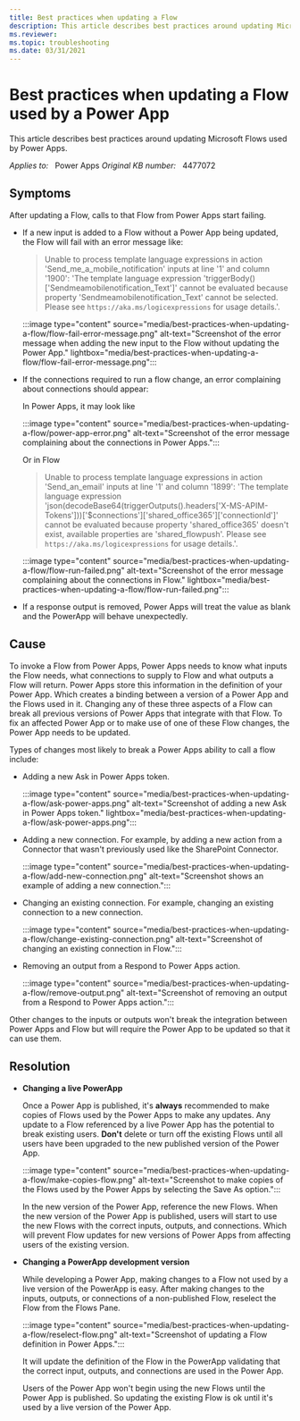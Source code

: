 ```yaml
---
title: Best practices when updating a Flow
description: This article describes best practices around updating Microsoft Flows used by Power Apps.
ms.reviewer: 
ms.topic: troubleshooting
ms.date: 03/31/2021
---
```

# Best practices when updating a Flow used by a Power App

This article describes best practices around updating Microsoft Flows used by Power Apps.

_Applies to:_ &nbsp;  Power Apps
_Original KB number:_ &nbsp; 4477072

## Symptoms

After updating a Flow, calls to that Flow from Power Apps start failing.

- If a new input is added to a Flow without a Power App being updated, the Flow will fail with an error message like:

    > Unable to process template language expressions in action 'Send_me_a_mobile_notification' inputs at line '1' and column '1900': 'The template language expression 'triggerBody()['Sendmeamobilenotification_Text']' cannot be evaluated because property 'Sendmeamobilenotification_Text' cannot be selected. Please see `https://aka.ms/logicexpressions` for usage details.'.

    :::image type="content" source="media/best-practices-when-updating-a-flow/flow-fail-error-message.png" alt-text="Screenshot of the error message when adding the new input to the Flow without updating the Power App." lightbox="media/best-practices-when-updating-a-flow/flow-fail-error-message.png":::

- If the connections required to run a flow change, an error complaining about connections should appear:

    In Power Apps, it may look like

    :::image type="content" source="media/best-practices-when-updating-a-flow/power-app-error.png" alt-text="Screenshot of the error message complaining about the connections in Power Apps.":::

    Or in Flow

    > Unable to process template language expressions in action 'Send_an_email' inputs at line '1' and column '1899': 'The template language expression 'json(decodeBase64(triggerOutputs().headers['X-MS-APIM-Tokens']))['$connections']['shared_office365']['connectionId']' cannot be evaluated because property 'shared_office365' doesn't exist, available properties are 'shared_flowpush'. Please see `https://aka.ms/logicexpressions` for usage details.'.

    :::image type="content" source="media/best-practices-when-updating-a-flow/flow-run-failed.png" alt-text="Screenshot of the error message complaining about the connections in Flow." lightbox="media/best-practices-when-updating-a-flow/flow-run-failed.png":::

- If a response output is removed, Power Apps will treat the value as blank and the PowerApp will behave unexpectedly.  

## Cause

To invoke a Flow from Power Apps, Power Apps needs to know what inputs the Flow needs, what connections to supply to Flow and what outputs a Flow will return. Power Apps store this information in the definition of your Power App. Which creates a binding between a version of a Power App and the Flows used in it. Changing any of these three aspects of a Flow can break all previous versions of Power Apps that integrate with that Flow. To fix an affected Power App or to make use of one of these Flow changes, the Power App needs to be updated.

Types of changes most likely to break a Power Apps ability to call a flow include:

- Adding a new Ask in Power Apps token.

    :::image type="content" source="media/best-practices-when-updating-a-flow/ask-power-apps.png" alt-text="Screenshot of adding a new Ask in Power Apps token." lightbox="media/best-practices-when-updating-a-flow/ask-power-apps.png":::

- Adding a new connection. For example, by adding a new action from a Connector that wasn't previously used like the SharePoint Connector.

    :::image type="content" source="media/best-practices-when-updating-a-flow/add-new-connection.png" alt-text="Screenshot shows an example of adding a new connection.":::

- Changing an existing connection. For example, changing an existing connection to a new connection.

    :::image type="content" source="media/best-practices-when-updating-a-flow/change-existing-connection.png" alt-text="Screenshot of changing an existing connection in Flow.":::

- Removing an output from a Respond to Power Apps action.

    :::image type="content" source="media/best-practices-when-updating-a-flow/remove-output.png" alt-text="Screenshot of removing an output from a Respond to Power Apps action.":::

Other changes to the inputs or outputs won't break the integration between Power Apps and Flow but will require the Power App to be updated so that it can use them.

## Resolution

- **Changing a live PowerApp**  

    Once a Power App is published, it's **always** recommended to make copies of Flows used by the Power Apps to make any updates. Any update to a Flow referenced by a live Power App has the potential to break existing users. **Don't** delete or turn off the existing Flows until all users have been upgraded to the new published version of the Power App.

    :::image type="content" source="media/best-practices-when-updating-a-flow/make-copies-flow.png" alt-text="Screenshot to make copies of the Flows used by the Power Apps by selecting the Save As option.":::

    In the new version of the Power App, reference the new Flows. When the new version of the Power App is published, users will start to use the new Flows with the correct inputs, outputs, and connections. Which will prevent Flow updates for new versions of Power Apps from affecting users of the existing version.

- **Changing a PowerApp development version**

    While developing a Power App, making changes to a Flow not used by a live version of the PowerApp is easy. After making changes to the inputs, outputs, or connections of a non-published Flow,  reselect the Flow from the Flows Pane.

    :::image type="content" source="media/best-practices-when-updating-a-flow/reselect-flow.png" alt-text="Screenshot of updating a Flow definition in Power Apps.":::

    It will update the definition of the Flow in the PowerApp validating that the correct input, outputs, and connections are used in the Power App.

    Users of the Power App won't begin using the new Flows until the Power App is published. So updating the existing Flow is ok until it's used by a live version of the Power App.
